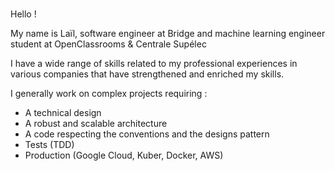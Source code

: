 ### 

Hello ! 

My name is Laïl, software engineer at Bridge and machine learning engineer student at OpenClassrooms & Centrale Supélec  

I have a wide range of skills related to my professional experiences in various companies that have strengthened and enriched my skills.

I generally work on complex projects requiring :

- A technical design 
- A robust and scalable architecture
- A code respecting the conventions and the designs pattern
- Tests (TDD)
- Production (Google Cloud, Kuber, Docker, AWS)
